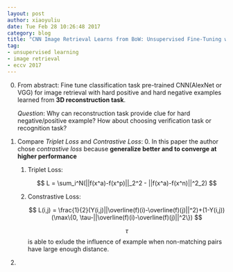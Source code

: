 ```yaml
---
layout: post
author: xiaoyuliu
date: Tue Feb 28 10:26:48 2017
category: blog
title: "CNN Image Retrieval Learns from BoW: Unsupervised Fine-Tuning with Hard Examples-Notes"
tag:
- unsupervised learning
- image retrieval
- eccv 2017
---
```


0. From abstract: Fine tune classification task pre-trained CNN(AlexNet or VGG) for image retrieval with hard positive and hard negative examples learned from **3D reconstruction task**.

    <span class="evidence">*Question*</span>: Why can reconstruction task provide clue for hard negative/positive example? How about choosing verification task or recognition task?


1. Compare *Triplet Loss* and *Contrastive Loss*:
    0. In this paper the author chose *contrastive loss* because **generalize better and to converge at higher performance**
    1. Triplet Loss:
    
        $$
        L = \sum_i^N(||f(x^a)-f(x^p)||_2^2 - ||f(x^a)-f(x^n)||^2_2)
        $$
    2. Constrastive Loss:
    
        $$
        L(i,j) = \frac{1}{2}(Y(i,j)||\overline(f)(i)-\overline(f)(j)||^2)+(1-Y(i,j))(\max\{0, \tau-||\overline(f)(i)-\overline(f)(j)||^2\})
        $$
        
        $$\tau$$ is able to exlude the influence of example when non-matching pairs have large enough distance.
2. 










